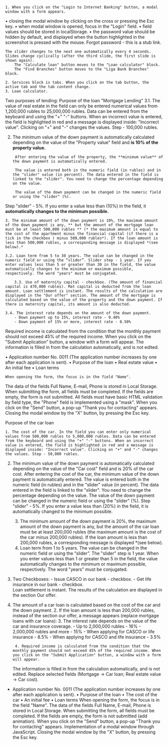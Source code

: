 	1. When you click on the "Login to Internet Banking" button, a modal window with a form appears.        
•	closing the modal window by clicking on the cross or pressing the Esc key.
•	when modal window is opened, focus in the "Login" field.
•	field values should be stored in localStorage.
•	the password value should be hidden by default, and displayed when the button highlighted in the screenshot is pressed with the mouse. Forgot password - this is a stub link.
    
	The slider changes to the next one automatically every 4 seconds. Slides change cyclically (after the third slide, the first slide is shown again).
        The "Calculate loan" button moves to the "Loan calculator" block.
        The "Find Branches" button moves to the "Liga Bank Branches" block.
    
	2. Services block is tabs. When you click on the tab button, the active tab and the tab content change.
	3. Loan calculator.
Two purposes of lending:
    Purpose of the loan "Mortgage Lending"
    3.1. The value of real estate in the field can only be entered numerical values from 1,200,000 rubles to 25,000,000 rubles. Data can be entered from the keyboard and using the "+" "-" buttons. When an incorrect value is entered, the field is highlighted in red and a message is displayed inside: "Incorrect value". Clicking on "+" and "-" changes the values. Step - 100,000 rubles.
        
2. The minimum value of the down payment is automatically calculated depending on the value of the "Property value" field and **is 10% of the property value.**
        
        After entering the value of the property, the **minimum value** of the down payment is automatically entered.
        
        The value is entered both in the numeric field (in rubles) and in the "slider" value (in percent). The data entered in the field is linked to the "slider". You need to change the percentage depending on the value.
        
        The value of the down payment can be changed in the numeric field or using the "slider" (%).
        
Step "slider" - 5%. If you enter a value less than (10%) in the field, it **automatically changes to the minimum possible.**
        
        
    3. The minimum amount of the down payment is 10%, the maximum amount of the down payment is any, ** but the amount of the mortgage loan must be at least 500,000 rubles ** (* the maximum amount is equal to the cost of the apartment minus the financial capital (if there is a tick in the checkbox ) minus 500,000 rubles*). If the loan amount is less than 500,000 rubles, a corresponding message is displayed *(see below).*
    
	3.2. Loan term from 5 to 30 years. The value can be changed in the numeric field or using the “slider”. Slider step - 1 year. If you enter values less than 5 or greater than 30 in the field, the value automatically changes to the minimum or maximum possible, respectively. The word "years" must be conjugated.
        
    	3.3. Use of maternity capital - checkbox. (The amount of financial capital is 470,000 rubles). Mat capital is deducted from the loan amount. Loan settlement is instant. The results of the calculation are displayed in the "Our offer" section. The amount of the mortgage is calculated based on the value of the property and the down payment. If there is maternity capital, its amount is also deducted. 
        
	3.4. The interest rate depends on the amount of the down payment.
        - Down payment up to 15%, interest rate - 9.40%
        - Down payment of 15% or more, interest rate - 8.50%

Required income is calculated from the condition that the monthly payment should not exceed 45% of the required income. When you click on the "Submit Application" button, a window with a form will appear. The information is filled in from the calculation automatically, and is not edited.
    
•	Application number No. 0011 (The application number increases by one after each application is sent).
•	Purpose of the loan
•	Real estate value
•	An initial fee
•	Loan terms
    
    When opening the form, the focus is in the field "Name". 
The data of the fields Full Name, E-mail, Phone is stored in Local Storage.
    When submitting the form, all fields must be completed. If the fields are empty, the form is not submitted. All fields must have basic HTML validation by field type, the "Phone" field is implemented using a "mask".
     When you click on the "Send" button, a pop-up "Thank you for contacting" appears. Closing the modal window by the "X" button, by pressing the Esc key. 
    
Purpose of the car loan
    
    1. The cost of the car. In the field you can enter only numerical values from 500,000 rubles to 5,000,000 rubles. Data can be entered from the keyboard and using the "+" "-" buttons. When an incorrect value is entered, the field is highlighted in red and a message is displayed inside: "Incorrect value". Clicking on "+" and "-" changes the values. Step - 50,000 rubles.        
2. The minimum value of the down payment is automatically calculated depending on the value of the "Car cost" field and is 20% of the car cost. After entering the cost of the car, the minimum value of the down payment is automatically entered. The value is entered both in the numeric field (in rubles) and in the "slider" value (in percent). The data entered in the field is linked to the "slider". You need to change the percentage depending on the value. The value of the down payment can be changed in the numeric field or using the "slider" (%). Step "slider" - 5%. If you enter a value less than (20%) in the field, it is automatically changed to the minimum possible.

    3. The minimum amount of the down payment is 20%, the maximum amount of the down payment is any, but the amount of the car loan must be at least 200,000 rubles (the maximum amount is the cost of the car minus 200,000 rubles). If the loan amount is less than 200,000 rubles, a corresponding message is displayed *(see below).
    4. Loan term from 1 to 5 years. The value can be changed in the numeric field or using the “slider”. The "slider" step is 1 year. When you enter values less than 1 or greater than 5 in the field, the value automatically changes to the minimum or maximum possible, respectively. The word "years" must be conjugated.        
        
5. Two Checkboxes:
         - Issue CASCO in our bank - checkbox.
         - Get life insurance in our bank - checkbox.      
     Loan settlement is instant. The results of the calculation are displayed in the section Our offer.
1. The amount of a car loan is calculated based on the cost of the car and the down payment.
    	2. If the loan amount is less than 200,000 rubles, instead of the section our offer, a message appears (replace mortgage loans with car loans):
       3. The interest rate depends on the value of the car and insurance coverage.
        - Up to 2,000,000 rubles - 16%
        - 2,000,000 rubles and more - 15%
        - When applying for CASCO or life insurance - 8.5%
        - When applying for CASCO and life insurance - 3.5%
    
    	4. Required income is calculated from the condition that the monthly payment should not exceed 45% of the required income. When you click on the "Submit Application" button, a window with a form will appear.    
    The information is filled in from the calculation automatically, and is not edited. Replace selected fields (Mortgage → Car loan; Real estate value → Car cost).    
- Application number No. 0011 (The application number increases by one after each application is sent).
•	Purpose of the loan
•	The cost of the car
•	An initial fee
•	Loan terms
When opening the form, the focus is in the field "Name". The data of the fields Full Name, E-mail, Phone is stored in Local Storage. When submitting the form, all fields must be completed. If the fields are empty, the form is not submitted (add animation). When you click on the "Send" button, a pop-up "Thank you for contacting" appears. Implementation of a modal window through JavaScript. Closing the modal window by the "X" button, by pressing the Esc key.
